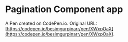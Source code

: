 # Pagination Component app

A Pen created on CodePen.io. Original URL: [https://codepen.io/besimgurpinarr/pen/XWxpOaX](https://codepen.io/besimgurpinarr/pen/XWxpOaX).

